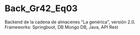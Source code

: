 # Back_Gr42_Eq03
Backend de la cadena de almacenes "La genérica", versión 2.0. Frameworks: Springboot, DB Mongo DB, Java, API Rest
